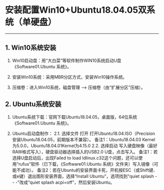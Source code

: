 # 安装配置Win10+Ubuntu18.04.05双系统（单硬盘）
------

## 1. Win10系统安装

1. Win10启动盘：用“大白菜”等软件制作WIN10系统启动U盘《Software01.Ubuntu 系统》。

2. 安装Win10系统：采用MBR分区方式，安装Win10操作系统。

3. 压缩卷：进入Win10系统，磁盘管理 --> 压缩卷（由“扩展分区”压缩）。

## 2. Ubuntu系统安装

1. Ubuntu系统下载：官网下载Ubuntu18.04.05，桌面版，64位系统《Software01.Ubuntu 系统》。

2. Ubuntu启动盘制作：
2.1. 选择文件  打开  打开Ubuntu18.04.ISO（Precision安装Ubuntu18.04.05，前期版本不兼容）。
备注1：Ubuntu18.04.03 Kernel为5.0.0，Ubuntu18.04.01Kernel为4.15.0
2.2. 选择启动  写入硬盘映像（最好RAW格式写入），硬盘驱动器选择插入的USB2.0 U盘，点击写入。
备注1：若选择U盘启动后，出现Failed to load ldlinux.c32这个问题，还可以使用“rufus”软件（已下载，《Software01.Ubuntu 系统》文件夹）写入镜像（可能不成功）。
备注2：若在Ubuntu的安装界面卡死，开机按ESC（或Shift键、或e键）退出图形安装界面，选择“Install Ubuntu”，选项找到“quiet splash - - -”改成“quiet splash acpi=off”，然后安装Ubuntu。
